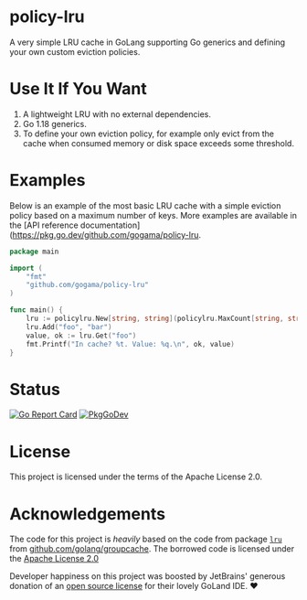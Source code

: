 # policy-lru

A very simple LRU cache in GoLang supporting Go generics and defining
your own custom eviction policies.

Use It If You Want
==================

1. A lightweight LRU with no external dependencies.
2. Go 1.18 generics.
3. To define your own eviction policy, for example only evict from the
   cache when consumed memory or disk space exceeds some threshold.

Examples
========

Below is an example of the most basic LRU cache with a simple eviction
policy based on a maximum number of keys. More examples are available in
the [API reference documentation](https://pkg.go.dev/github.com/gogama/policy-lru.

```go
package main

import (
	"fmt"
	"github.com/gogama/policy-lru"
)

func main() {
	lru := policylru.New[string, string](policylru.MaxCount[string, string](10))
	lru.Add("foo", "bar")
	value, ok := lru.Get("foo")
	fmt.Printf("In cache? %t. Value: %q.\n", ok, value)
}
```

Status
======

[![Go Report Card](https://goreportcard.com/badge/github.com/gogama/policy-lru)](https://goreportcard.com/report/github.com/gogama/policy-lru) [![PkgGoDev](https://pkg.go.dev/badge/github.com/gogama/policy-lru)](https://pkg.go.dev/github.com/gogama/policy-lru)

License
=======

This project is licensed under the terms of the Apache License 2.0.

Acknowledgements
================

The code for this project is *heavily* based on the code from package
[`lru`](https://pkg.go.dev/github.com/golang/groupcache/lru) from
[github.com/golang/groupcache](https://github.com/golang/groupcache).
The borrowed code is licensed under the
[Apache License 2.0](https://github.com/golang/groupcache/blob/master/LICENSE)

Developer happiness on this project was boosted by JetBrains' generous donation
of an [open source license](https://www.jetbrains.com/opensource/) for their
lovely GoLand IDE. ❤